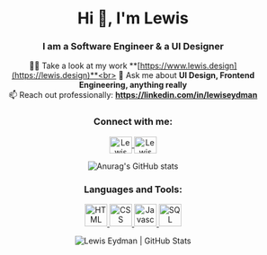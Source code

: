 <div align="center">
<h1 align="center">Hi 👋, I'm Lewis</h1>
<h3 align="center">I am a Software Engineer & a UI Designer</h3>

👨‍💻 Take a look at my work **[https://www.lewis.design](https://lewis.design)**<br>
💬 Ask me about **UI Design, Frontend Engineering, anything really**<br>
📫 Reach out professionally: **https://linkedin.com/in/lewiseydman**

<h3 align="center">Connect with me:</h3>
<p align="center">
    <a href="https://www.linkedin.com/in/lewiseydman" target="blank">
        <img align="center" src="https://raw.githubusercontent.com/rahuldkjain/github-profile-readme-generator/master/src/images/icons/Social/linked-in-alt.svg" alt="Lewis Eydman | LinkedIn" title="Lewis Eydman | LinkedIn" height="30" width="40" />
    </a>
    <a href="https://www.behance.net/lewiseydman" target="blank">
        <img align="center" src="https://raw.githubusercontent.com/rahuldkjain/github-profile-readme-generator/master/src/images/icons/Social/behance.svg" alt="Lewis Eydman | Behance" title="Lewis Eydman | Behance" height="30" width="40" />
    </a>
</p>

![Anurag's GitHub stats](https://github-readme-stats.vercel.app/api?username=lewiseydman&show_icons=true&theme=radical)

<h3 align="center">Languages and Tools:</h3>
<p align="center">
    <a href="https://www.w3schools.com/html/" target="_blank" rel="noreferrer"> <img src="https://cdn.jsdelivr.net/gh/devicons/devicon@latest/icons/html5/html5-original.svg" alt="HTML" title="HTML" width="40" height="40" /> </a>
    <a href="https://www.w3schools.com/css/" target="_blank" rel="noreferrer"> <img src="https://cdn.jsdelivr.net/gh/devicons/devicon@latest/icons/css3/css3-original.svg" alt="CSS" title="CSS" width="40" height="40" /> </a>
    <a href="https://www.w3schools.com/js/default.asp" target="_blank" rel="noreferrer"> <img src="https://cdn.jsdelivr.net/gh/devicons/devicon@latest/icons/javascript/javascript-original.svg" alt="Javascript" title="Javascript" width="40" height="40" /> </a>
    <a href="https://www.w3schools.com/sql/default.asp" target="_blank" rel="noreferrer"> <img src="https://cdn.jsdelivr.net/gh/devicons/devicon@latest/icons/azuresqldatabase/azuresqldatabase-original.svg" alt="SQL" title="SQL" width="40" height="40" /> </a>
</p>

<p><img align="center" src="https://github-readme-stats.vercel.app/api/top-langs?username=lewiseydman&show_icons=true&locale=en&layout=compact" alt="Lewis Eydman | GitHub Stats" title="Lewis Eydman | GitHub Stats" /></p>
</div>

